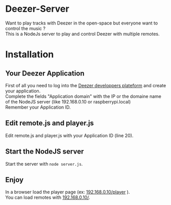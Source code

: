 Deezer-Server
=============

Want to play tracks with Deezer in the open-space but everyone want to control the music ?    
This is a NodeJs server to play and control Deezer with multiple remotes.

Installation
============

Your Deezer Application
---------------

First of all you need to log into the [Deezer developpers plateform](http://developers.deezer.com/) and create your application.   
Complete the fields "Application domain" with the IP or the domaine name of the NodeJS server (like 192.168.0.10 or raspberrypi.local)   
Remember your Application ID.    

Edit remote.js and player.js
----------------------------

Edit remote.js and player.js with your Application ID (line 20).

Start the NodeJS server
-----------------------
Start the server with `node server.js`.

Enjoy
-----
In a browser load the player page (ex: [192.168.0.10/player](192.168.0.10/player) ).   
You can load remotes with [192.168.0.10/](192.168.0.10/).
